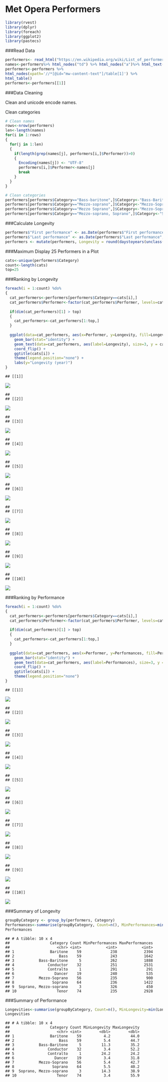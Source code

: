 # Met Opera Performers


```r
library(rvest)
library(dplyr)
library(foreach)
library(ggplot2)
library(pastecs)
```

###Read Data


```r
performers<- read_html("https://en.wikipedia.org/wiki/List_of_performers_at_the_Metropolitan_Opera")
names<-performers%>% html_nodes("td") %>% html_nodes("a")%>% html_text()
performers<-performers %>%
html_nodes(xpath='//*[@id="mw-content-text"]/table[1]') %>%
html_table()
performers<-performers[[1]]
```

###Data Cleaning

Clean and unicode encode names.

Clean categories


```r
# Clean names
rows<-nrow(performers)
len<-length(names)
for(i in 1:rows)
{
  for(j in 1:len)
  {
    if(length(grep(names[j], performers[i,]$Performer))>0)
    {
      Encoding(names[j]) <- "UTF-8"
      performers[i,]$Performer<-names[j]
      break
    }
  }
}

# Clean categories
performers[performers$Category=="Bass-baritone",]$Category<-"Bass-Baritone"
performers[performers$Category=="Mezzo-soprano",]$Category<-"Mezzo-Soprano"
performers[performers$Category=="Mezzo Soprano",]$Category<-"Mezzo-Soprano"
performers[performers$Category=="Mezzo-soprano, Soprano",]$Category<-"Soprano, Mezzo-soprano"
```

###Calculate Longevity


```r
performers$"First performance" <- as.Date(performers$"First performance", "%m/%d/%Y")
performers$"Last performance" <- as.Date(performers$"Last performance", "%m/%d/%Y")
performers <- mutate(performers, Longevity = round(daystoyears(unclass(performers$"Last performance")) - daystoyears(unclass(performers$"First performance")), digits=1))
```

###Maximum Display 25 Performers in a Plot


```r
cats<-unique(performers$Category)
count<-length(cats)
top=25
```

###Ranking by Longevity


```r
foreach(i = 1:count) %do%
{
  cat_performers<-performers[performers$Category==cats[i],]
  cat_performers$Performer<-factor(cat_performers$Performer, levels=cat_performers[order(cat_performers$Longevity), "Performer"])
  
  if(dim(cat_performers)[1] > top)
  {
    cat_performers<-cat_performers[1:top,]
  }
  
  ggplot(data=cat_performers, aes(x=Performer, y=Longevity, fill=Longevity)) + 
    geom_bar(stat="identity") +
    geom_text(data=cat_performers, aes(label=Longevity), size=3, y = cat_performers$Longevity/2, color="white") +
    coord_flip() +
    ggtitle(cats[i]) +
    theme(legend.position="none") + 
    labs(y="Longevity (year)")
}
```

```
## [[1]]
```

![](Met-Opera-Performers_files/figure-html/unnamed-chunk-6-1.png)<!-- -->

```
## 
## [[2]]
```

![](Met-Opera-Performers_files/figure-html/unnamed-chunk-6-2.png)<!-- -->

```
## 
## [[3]]
```

![](Met-Opera-Performers_files/figure-html/unnamed-chunk-6-3.png)<!-- -->

```
## 
## [[4]]
```

![](Met-Opera-Performers_files/figure-html/unnamed-chunk-6-4.png)<!-- -->

```
## 
## [[5]]
```

![](Met-Opera-Performers_files/figure-html/unnamed-chunk-6-5.png)<!-- -->

```
## 
## [[6]]
```

![](Met-Opera-Performers_files/figure-html/unnamed-chunk-6-6.png)<!-- -->

```
## 
## [[7]]
```

![](Met-Opera-Performers_files/figure-html/unnamed-chunk-6-7.png)<!-- -->

```
## 
## [[8]]
```

![](Met-Opera-Performers_files/figure-html/unnamed-chunk-6-8.png)<!-- -->

```
## 
## [[9]]
```

![](Met-Opera-Performers_files/figure-html/unnamed-chunk-6-9.png)<!-- -->

```
## 
## [[10]]
```

![](Met-Opera-Performers_files/figure-html/unnamed-chunk-6-10.png)<!-- -->

###Ranking by Performance


```r
foreach(i = 1:count) %do%
{
  cat_performers<-performers[performers$Category==cats[i],]
  cat_performers$Performer<-factor(cat_performers$Performer, levels=cat_performers[order(cat_performers$Performances), "Performer"])
  
  if(dim(cat_performers)[1] > top)
  {
    cat_performers<-cat_performers[1:top,]
  }
  
  ggplot(data=cat_performers, aes(x=Performer, y=Performances, fill=Performances)) + 
    geom_bar(stat="identity") +
    geom_text(data=cat_performers, aes(label=Performances), size=3, y = cat_performers$Performances/2, color="white") +
    coord_flip() +
    ggtitle(cats[i]) +
    theme(legend.position="none")
}
```

```
## [[1]]
```

![](Met-Opera-Performers_files/figure-html/unnamed-chunk-7-1.png)<!-- -->

```
## 
## [[2]]
```

![](Met-Opera-Performers_files/figure-html/unnamed-chunk-7-2.png)<!-- -->

```
## 
## [[3]]
```

![](Met-Opera-Performers_files/figure-html/unnamed-chunk-7-3.png)<!-- -->

```
## 
## [[4]]
```

![](Met-Opera-Performers_files/figure-html/unnamed-chunk-7-4.png)<!-- -->

```
## 
## [[5]]
```

![](Met-Opera-Performers_files/figure-html/unnamed-chunk-7-5.png)<!-- -->

```
## 
## [[6]]
```

![](Met-Opera-Performers_files/figure-html/unnamed-chunk-7-6.png)<!-- -->

```
## 
## [[7]]
```

![](Met-Opera-Performers_files/figure-html/unnamed-chunk-7-7.png)<!-- -->

```
## 
## [[8]]
```

![](Met-Opera-Performers_files/figure-html/unnamed-chunk-7-8.png)<!-- -->

```
## 
## [[9]]
```

![](Met-Opera-Performers_files/figure-html/unnamed-chunk-7-9.png)<!-- -->

```
## 
## [[10]]
```

![](Met-Opera-Performers_files/figure-html/unnamed-chunk-7-10.png)<!-- -->

###Summary of Longevity


```r
groupByCategory <- group_by(performers, Category)
Performances<-summarise(groupByCategory, Count=n(), MinPerformances=min(Performances), MaxPerformances=max(Performances))
Performances
```

```
## # A tibble: 10 x 4
##                  Category Count MinPerformances MaxPerformances
##                     <chr> <int>           <int>           <int>
## 1                Baritone    59             238            2394
## 2                    Bass    59             243            1642
## 3           Bass-Baritone     5             262            1888
## 4               Conductor    32             251            2531
## 5               Contralto     1             291             291
## 6                  Dancer    19             240             535
## 7           Mezzo-Soprano    56             235             900
## 8                 Soprano    64             236            1422
## 9  Soprano, Mezzo-soprano     3             326             450
## 10                  Tenor    74             235            2928
```

###Summary of Performance


```r
Longevities<-summarise(groupByCategory, Count=n(), MinLongevity=min(Longevity), MaxLongevity=max(Longevity))
Longevities
```

```
## # A tibble: 10 x 4
##                  Category Count MinLongevity MaxLongevity
##                     <chr> <int>        <dbl>        <dbl>
## 1                Baritone    59          4.2         44.0
## 2                    Bass    59          5.4         44.7
## 3           Bass-Baritone     5         11.3         35.2
## 4               Conductor    32          3.4         52.2
## 5               Contralto     1         24.2         24.2
## 6                  Dancer    19          3.4         31.8
## 7           Mezzo-Soprano    56          5.4         42.7
## 8                 Soprano    64          5.5         40.2
## 9  Soprano, Mezzo-soprano     3         14.3         38.9
## 10                  Tenor    74          3.4         55.9
```
